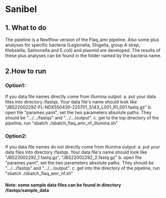 # Sanibel

## 1. What to do
The pipeline is a Nextflow version of the Flaq_amr pipeline. Also some plus analyses for specific bacteria (Legionella, Shigella, group A strep, Klebsiella, Salmonella and E.coli) and plasmid are developed. The results of these plus analyses can be found in the folder named by the bacteria name.  

## 2.How to run

### Option1:
  If you data file names directly come from Illumina output: a. put your data files into directory /fastqs. Your data file's name should look like "JBS22002292-FL-NDX550430-220701_S143_L001_R1_001.fastq.gz" b. open file "parames.yaml", set the two parameters absolute paths. They should be ".../.../fastqs" and ".../.../output". c. get to the top directory of the pipeline, run "sbatch ./sbatch_flaq_amr_nf_illumina.sh"

### Option2:
  If you data file names do not directly come from Illumina output: a. put your data files into directory /fastqs. Your data file's name should look like "JBS22002292_1.fastq.gz", "JBS22002292_2.fastq.gz" b. open file "parames.yaml", set the two parameters absolute paths. They should be ".../.../fastqs" and ".../.../output". c. get into the directory of the pipeline, run "sbatch ./sbatch_flaq_amr_nf.sh"

#### Note: some sample data files can be found in directory /fastqs/sample_data
